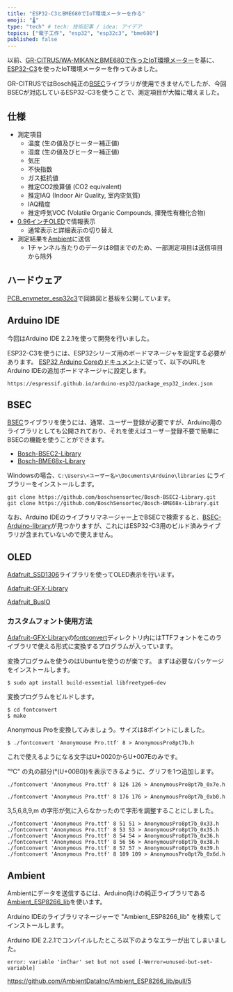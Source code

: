 ```yaml
---
title: "ESP32-C3とBME680でIoT環境メーターを作る"
emoji: "🌡"
type: "tech" # tech: 技術記事 / idea: アイデア
topics: ["電子工作", "esp32", "esp32c3", "bme680"]
published: false
---
```


以前、[GR-CITRUS/WA-MIKANとBME680で作ったIoT環境メーター](https://zenn.dev/k_takata/books/d5c77046e634bb/viewer/06_wa_mikan_wifi)を基に、[ESP32-C3](https://akizukidenshi.com/catalog/g/g117493/)を使ったIoT環境メーターを作ってみました。

GR-CITRUSではBosch純正の[BSEC](https://www.bosch-sensortec.com/software-tools/software/bme680-software-bsec/)ライブラリが使用できませんでしたが、今回BSECが対応しているESP32-C3を使うことで、測定項目が大幅に増えました。


## 仕様

* 測定項目
  - 温度 (生の値及びヒーター補正値)
  - 湿度 (生の値及びヒーター補正値)
  - 気圧
  - 不快指数
  - ガス抵抗値
  - 推定CO2換算値 (CO2 equivalent)
  - 推定IAQ (Indoor Air Quality, 室内空気質)
  - IAQ精度
  - 推定呼気VOC (Volatile Organic Compounds, 揮発性有機化合物)
* [0.96インチOLED](https://akizukidenshi.com/catalog/g/g112031/)で情報表示
  - 通常表示と詳細表示の切り替え
* 測定結果を[Ambient](https://ambient.io/)に送信
  - 1チャンネル当たりのデータは8個までのため、一部測定項目は送信項目から除外


## ハードウェア

[PCB_envmeter_esp32c3](https://github.com/k-takata/PCB_envmeter_esp32c3)で回路図と基板を公開しています。


## Arduino IDE

今回はArduino IDE 2.2.1を使って開発を行いました。

ESP32-C3を使うには、ESP32シリーズ用のボードマネージャを設定する必要があります。
[ESP32 Arduino Coreのドキュメント](https://docs.espressif.com/projects/arduino-esp32/en/latest/)に従って、以下のURLをArduino IDEの追加ボードマネージャに設定します。

```
https://espressif.github.io/arduino-esp32/package_esp32_index.json
```


## BSEC

[BSEC](https://www.bosch-sensortec.com/software-tools/software/bme680-software-bsec/)ライブラリを使うには、通常、ユーザー登録が必要ですが、Arduino用のライブラリとしても公開されており、それを使えばユーザー登録不要で簡単にBSECの機能を使うことができます。

* [Bosch-BSEC2-Library](https://github.com/boschsensortec/Bosch-BSEC2-Library)
* [Bosch-BME68x-Library](https://github.com/boschsensortec/Bosch-BME68x-Library)

Windowsの場合、`C:\Users\<ユーザー名>\Documents\Arduino\libraries` にライブラリーをインストールします。

```
git clone https://github.com/boschsensortec/Bosch-BSEC2-Library.git
git clone https://github.com/BoschSensortec/Bosch-BME68x-Library.git
```

なお、Arduino IDEのライブラリマネージャー上でBSECで検索すると、[BSEC-Arduino-library](https://github.com/boschsensortec/BSEC-Arduino-library)が見つかりますが、これにはESP32-C3用のビルド済みライブラリが含まれていないので使えません。




## OLED

[Adafruit_SSD1306](https://github.com/adafruit/Adafruit_SSD1306)ライブラリを使ってOLED表示を行います。

[Adafruit-GFX-Library](https://github.com/adafruit/Adafruit-GFX-Library)

[Adafruit_BusIO](https://github.com/adafruit/Adafruit_BusIO)



### カスタムフォント使用方法

[Adafruit-GFX-Library](https://github.com/adafruit/Adafruit-GFX-Library)の[fontconvert](https://github.com/adafruit/Adafruit-GFX-Library/tree/master/fontconvert)ディレクトリ内にはTTFフォントをこのライブラリで使える形式に変換するプログラムが入っています。

変換プログラムを使うのはUbuntuを使うのが楽です。
まずは必要なパッケージをインストールします。

```
$ sudo apt install build-essential libfreetype6-dev
```

変換プログラムをビルドします。

```
$ cd fontconvert
$ make
```

Anonymous Proを変換してみましょう。サイズは8ポイントにしました。

```
$ ./fontconvert 'Anonymouse Pro.ttf' 8 > AnonymousPro8pt7b.h
```

これで使えるようになる文字はU+0020からU+007Eのみです。

"℃" の丸の部分(°(U+00B0))を表示できるように、グリフを1つ追加します。

```
./fontconvert 'Anonymous Pro.ttf' 8 126 126 > AnonymousPro8pt7b_0x7e.h
```

```
./fontconvert 'Anonymous Pro.ttf' 8 176 176 > AnonymousPro8pt7b_0xb0.h
```

3,5,6,8,9,m の字形が気に入らなかったので字形を調整することにしました。

```
./fontconvert 'Anonymous Pro.ttf' 8 51 51 > AnonymousPro8pt7b_0x33.h
./fontconvert 'Anonymous Pro.ttf' 8 53 53 > AnonymousPro8pt7b_0x35.h
./fontconvert 'Anonymous Pro.ttf' 8 54 54 > AnonymousPro8pt7b_0x36.h
./fontconvert 'Anonymous Pro.ttf' 8 56 56 > AnonymousPro8pt7b_0x38.h
./fontconvert 'Anonymous Pro.ttf' 8 57 57 > AnonymousPro8pt7b_0x39.h
./fontconvert 'Anonymous Pro.ttf' 8 109 109 > AnonymousPro8pt7b_0x6d.h
```


## Ambient

Ambientにデータを送信するには、Arduino向けの純正ライブラリである[Ambient_ESP8266_lib](https://github.com/AmbientDataInc/Ambient_ESP8266_lib)を使います。

Arduino IDEのライブラリマネージャーで "Ambient_ESP8266_lib" を検索してインストールします。

Arduino IDE 2.2.1でコンパイルしたところ以下のようなエラーが出てしまいました。

```
error: variable 'inChar' set but not used [-Werror=unused-but-set-variable]
```

<https://github.com/AmbientDataInc/Ambient_ESP8266_lib/pull/5>
